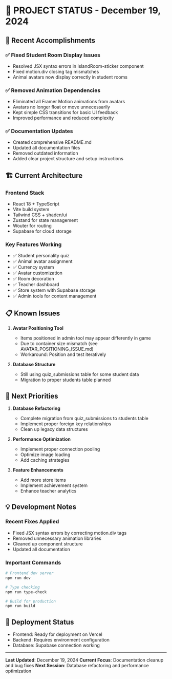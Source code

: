 # 🎯 PROJECT STATUS - December 19, 2024

## 🎉 Recent Accomplishments

### ✅ Fixed Student Room Display Issues
- Resolved JSX syntax errors in IslandRoom-sticker component
- Fixed motion.div closing tag mismatches
- Animal avatars now display correctly in student rooms

### ✅ Removed Animation Dependencies
- Eliminated all Framer Motion animations from avatars
- Avatars no longer float or move unnecessarily
- Kept simple CSS transitions for basic UI feedback
- Improved performance and reduced complexity

### ✅ Documentation Updates
- Created comprehensive README.md
- Updated all documentation files
- Removed outdated information
- Added clear project structure and setup instructions

## 🏗️ Current Architecture

### Frontend Stack
- React 18 + TypeScript
- Vite build system
- Tailwind CSS + shadcn/ui
- Zustand for state management
- Wouter for routing
- Supabase for cloud storage

### Key Features Working
- ✅ Student personality quiz
- ✅ Animal avatar assignment
- ✅ Currency system
- ✅ Avatar customization
- ✅ Room decoration
- ✅ Teacher dashboard
- ✅ Store system with Supabase storage
- ✅ Admin tools for content management

## 📋 Known Issues

1. **Avatar Positioning Tool**
   - Items positioned in admin tool may appear differently in game
   - Due to container size mismatch (see AVATAR_POSITIONING_ISSUE.md)
   - Workaround: Position and test iteratively

2. **Database Structure**
   - Still using quiz_submissions table for some student data
   - Migration to proper students table planned

## 🎯 Next Priorities

1. **Database Refactoring**
   - Complete migration from quiz_submissions to students table
   - Implement proper foreign key relationships
   - Clean up legacy data structures

2. **Performance Optimization**
   - Implement proper connection pooling
   - Optimize image loading
   - Add caching strategies

3. **Feature Enhancements**
   - Add more store items
   - Implement achievement system
   - Enhance teacher analytics

## 💡 Development Notes

### Recent Fixes Applied
- Fixed JSX syntax errors by correcting motion.div tags
- Removed unnecessary animation libraries
- Cleaned up component structure
- Updated all documentation

### Important Commands
```bash
# Frontend dev server
npm run dev

# Type checking
npm run type-check

# Build for production
npm run build
```

## 🚀 Deployment Status
- Frontend: Ready for deployment on Vercel
- Backend: Requires environment configuration
- Database: Supabase connection working

---

**Last Updated**: December 19, 2024
**Current Focus**: Documentation cleanup and bug fixes
**Next Session**: Database refactoring and performance optimization
